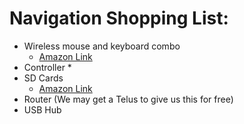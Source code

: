# Navigation Shopping List:
* Wireless mouse and keyboard combo
  * [Amazon Link](https://www.amazon.ca/Rii-Wireless-Keyboard-Business-Studying/dp/B08DKRYKFS/ref=sr_1_13?crid=3QWKAAXN02U6Q&keywords=wireless+mouse+and+keyboard+combo+portable&qid=1668901389&qu=eyJxc2MiOiIyLjA1IiwicXNhIjoiMC4wMCIsInFzcCI6IjAuMDAifQ%3D%3D&sprefix=wireless+mouse+and+keyboard+combo+portable%2Caps%2C141&sr=8-13)
* Controller
  * 
* SD Cards
  * [Amazon Link](https://www.amazon.ca/Sandisk-SDSQXA1-256G-GN6MA-Extreme-microSD-Adapter/dp/B07FCR3316/ref=sr_1_6?crid=1YH7O77X2CDW6&keywords=sd+card+256&qid=1668901717&qu=eyJxc2MiOiI0LjM1IiwicXNhIjoiNC4yOCIsInFzcCI6IjQuMDIifQ%3D%3D&sprefix=sd+card+25%2Caps%2C165&sr=8-6)
* Router (We may get a Telus to give us this for free)
* USB Hub
